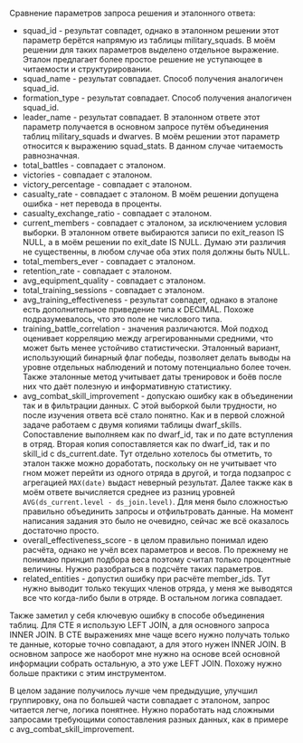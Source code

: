 Сравнение параметров запроса решения и эталонного ответа:

- squad_id - результат совпадет, однако в эталонном решении этот параметр берётся напрямую из таблицы military_squads. В моём решении для таких параметров выделено отдельное выражение. Эталон предлагает более простое решение не уступающее в читаемости и структурировании.
- squad_name - результат совпадает. Способ получения аналогичен squad_id.
- formation_type - результат совпадает. Способ получения аналогичен squad_id.
- leader_name - результат совпадает. В эталонном ответе этот параметр получается в основном запросе путём объединения таблиц military_squads и dwarves. В моём решении этот параметр относится к выражению squad_stats. В данном случае читаемость равнозначная.
- total_battles - совпадает с эталоном.
- victories - совпадает с эталоном.
- victory_percentage - совпадает с эталоном.
- casualty_rate - совпадает с эталоном. В моём решении допущена ошибка - нет перевода в проценты.
- casualty_exchange_ratio - совпадает с эталоном.
- current_members - совпадает с эталоном, за исключением условия выборки. В эталонном ответе выбираются записи по exit_reason IS NULL, а в моём решении по exit_date IS NULL. Думаю эти различия не существенны, в любом случае оба этих поля должны быть NULL.
- total_members_ever - совпадает с эталоном.
- retention_rate - совпадает с эталоном.
- avg_equipment_quality - совпадает с эталоном.
- total_training_sessions - совпадает с эталоном.
- avg_training_effectiveness - результат совпадет, однако в эталоне есть дополнительное приведение типа к DECIMAL. Похоже подразумевалось, что это поле не числового типа.
- training_battle_correlation - значения различаются. Мой подход оценивает корреляцию между агрегированными средними, что может быть менее устойчиво статистически. Эталонный вариант, использующий бинарный флаг победы, позволяет делать выводы на уровне отдельных наблюдений и потому потенциально более точен. Также эталонные метод учитывает даты тренировок и боёв после них что даёт полезную и информативную статистику.
- avg_combat_skill_improvement - допускаю ошибку как в объединении так и в фильтрации данных. С этой выборкой были трудности, но после изучения ответа всё стало понятно. Как и в первой сложной задаче работаем с двумя копиями таблицы dwarf_skills. Сопоставление выполняем как по dwarf_id, так и по дате вступления в отряд. Вторая копия сопоставляется как по dwarf_id, так и по skill_id с ds_current.date. Тут отдельно хотелось бы отметить, то эталон также можно доработать, поскольку он не учитывает что гном может перейти из одного отряда в другой, и тогда подзапрос с агрегацией `MAX(date)` выдаст неверный результат. Далее также как в моём ответе вычисляется среднее из разниц уровней `AVG(ds_current.level - ds_join.level)`. Для меня было сложностью правильно объединить запросы и отфильтровать данные. На момент написания задания это было не очевидно, сейчас же всё оказалось достаточно просто. 
- overall_effectiveness_score - в целом правильно понимал идею расчёта, однако не учёл всех параметров и весов. По прежнему не понимаю принцип подбора веса поэтому считал только процентные величины. Нужно разобраться в подсчёте таких параметров.
- related_entities - допустил ошибку при расчёте member_ids. Тут нужно выводит только текущих членов отряда, у меня же выводятся все что когда-либо были в отряде. В остальном логика совпадает.

Также заметил у себя ключевую ошибку в способе объединения таблиц. Для CTE я использую LEFT JOIN, а для основного запроса INNER JOIN. В CTE выражениях мне чаще всего  нужно получать только те данные, которые точно совпадают, а для этого нужен INNER JOIN. В основном запросе же наоборот мне нужно на основе всей основной информации собрать остальную, а это уже LEFT JOIN. Похожу нужно больше практики с этим инструментом.

В целом задание получилось лучше чем предыдущие, улучшил группировку, она по большей части совпадает с эталоном, запрос читается легче, логика понятнее. Нужно поработать над сложными запросами требующими сопоставления разных данных, как в примере с avg_combat_skill_improvement.

